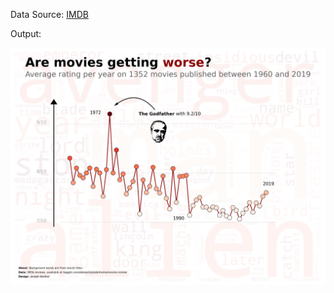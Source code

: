 

Data Source: [IMDB](https://www.kaggle.com/datasets/jaidalmotra/movies-review)

Output:

![godfather](wordcloud_linechart.png) 